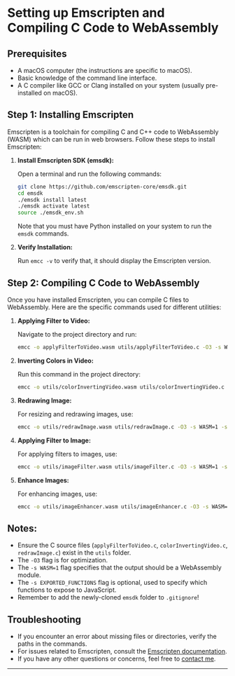 # Setting up Emscripten and Compiling C Code to WebAssembly

## Prerequisites

- A macOS computer (the instructions are specific to macOS).
- Basic knowledge of the command line interface.
- A C compiler like GCC or Clang installed on your system (usually pre-installed on macOS).

## Step 1: Installing Emscripten

Emscripten is a toolchain for compiling C and C++ code to WebAssembly (WASM) which can be run in web browsers. Follow these steps to install Emscripten:

1. **Install Emscripten SDK (emsdk):**

   Open a terminal and run the following commands:

   ```bash
   git clone https://github.com/emscripten-core/emsdk.git
   cd emsdk
   ./emsdk install latest
   ./emsdk activate latest
   source ./emsdk_env.sh
   ```
   
   Note that you must have Python installed on your system to run the `emsdk` commands.


2. **Verify Installation:**

   Run `emcc -v` to verify that, it should display the Emscripten version.

## Step 2: Compiling C Code to WebAssembly

Once you have installed Emscripten, you can compile C files to WebAssembly. Here are the specific commands used for different utilities:

1. **Applying Filter to Video:**

   Navigate to the project directory and run:

   ```bash
   emcc -o applyFilterToVideo.wasm utils/applyFilterToVideo.c -O3 -s WASM=1
   ```

2. **Inverting Colors in Video:**

   Run this command in the project directory:

   ```bash
   emcc -o utils/colorInvertingVideo.wasm utils/colorInvertingVideo.c -O3 -s WASM=1 -s EXPORTED_FUNCTIONS='["_processVideoFrame", "_main"]'
   ```

3. **Redrawing Image:**

   For resizing and redrawing images, use:

   ```bash
   emcc -o utils/redrawImage.wasm utils/redrawImage.c -O3 -s WASM=1 -s EXPORTED_FUNCTIONS='["_resizeImage", "_main"]'
   ```
   
4. **Applying Filter to Image:**

   For applying filters to images, use:

   ```bash
   emcc -o utils/imageFilter.wasm utils/imageFilter.c -O3 -s WASM=1 -s EXPORTED_FUNCTIONS='["_applyGrayscaleFilter", "_main"]'
   ```
   
5. **Enhance Images:**
  
   For enhancing images, use:

   ```bash
   emcc -o utils/imageEnhancer.wasm utils/imageEnhancer.c -O3 -s WASM=1 -s EXPORTED_FUNCTIONS='["_enhanceBrightness", "_main"]'
   ```

## Notes:

- Ensure the C source files (`applyFilterToVideo.c`, `colorInvertingVideo.c`, `redrawImage.c`) exist in the `utils` folder.
- The `-O3` flag is for optimization.
- The `-s WASM=1` flag specifies that the output should be a WebAssembly module.
- The `-s EXPORTED_FUNCTIONS` flag is optional, used to specify which functions to expose to JavaScript.
- Remember to add the newly-cloned `emsdk` folder to `.gitignore`!

## Troubleshooting

- If you encounter an error about missing files or directories, verify the paths in the commands.
- For issues related to Emscripten, consult the [Emscripten documentation](https://emscripten.org/docs/getting_started/index.html).
- If you have any other questions or concerns, feel free to [contact me](mailto:info@movie-verse.com).

---
